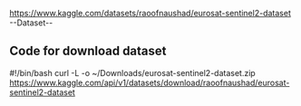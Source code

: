 https://www.kaggle.com/datasets/raoofnaushad/eurosat-sentinel2-dataset
--Dataset--

## Code for download dataset
#!/bin/bash
curl -L -o ~/Downloads/eurosat-sentinel2-dataset.zip\
  https://www.kaggle.com/api/v1/datasets/download/raoofnaushad/eurosat-sentinel2-dataset
